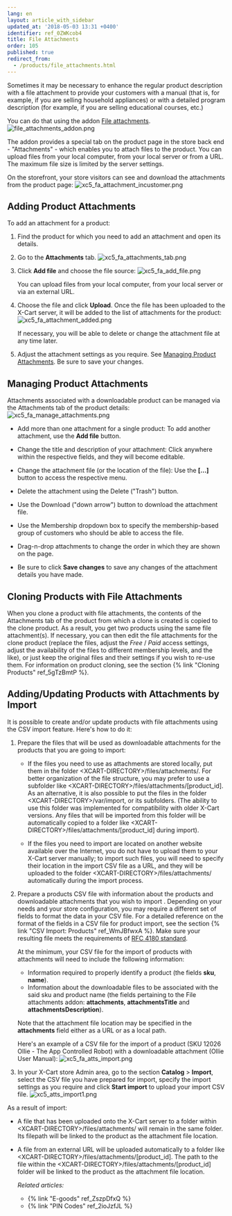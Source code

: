 ```yaml
---
lang: en
layout: article_with_sidebar
updated_at: '2018-05-03 13:31 +0400'
identifier: ref_0ZWKcob4
title: File Attachments
order: 105
published: true
redirect_from:
  - /products/file_attachments.html
---
```

Sometimes it may be necessary to enhance the regular product description with a file attachment to provide your customers with a manual (that is, for example, if you are selling household appliances) or with a detailed program description (for example, if you are selling educational courses, etc.)

You can do that using the addon [File attachments](https://market.x-cart.com/addons/file-attachments.html). 
![file_attachments_addon.png]({{site.baseurl}}/attachments/ref_0ZWKcob4/file_attachments_addon.png)

The addon provides a special tab on the product page in the store back end -  "Attachments" - which enables you to attach files to the product. You can upload files from your local computer, from your local server or from a URL. The maximum file size is limited by the server settings.

On the storefront, your store visitors can see and download the attachments from the product page:
   ![xc5_fa_attachment_incustomer.png]({{site.baseurl}}/attachments/ref_0ZWKcob4/xc5_fa_attachment_incustomer.png)

## Adding Product Attachments

To add an attachment for a product:

1. Find the product for which you need to add an attachment and open its details.

2. Go to the **Attachments** tab. 
   ![xc5_fa_attachments_tab.png]({{site.baseurl}}/attachments/ref_0ZWKcob4/xc5_fa_attachments_tab.png)

3. Click **Add file** and choose the file source:
   ![xc5_fa_add_file.png]({{site.baseurl}}/attachments/ref_0ZWKcob4/xc5_fa_add_file.png)

   You can upload files from your local computer, from your local server or via an external URL. 

4. Choose the file and click **Upload**.  Once the file has been uploaded to the X-Cart server, it will be added to the list of attachments for the product:
   ![xc5_fa_attachment_added.png]({{site.baseurl}}/attachments/ref_0ZWKcob4/xc5_fa_attachment_added.png)

   If necessary, you will be able to delete or change the attachment file at any time later.

5. Adjust the attachment settings as you require. See [Managing Product Attachments](#managing-product-attachments). Be sure to save your changes.

## Managing Product Attachments

Attachments associated with a downloadable product can be managed via the Attachments tab of the product details:
   ![xc5_fa_manage_attachments.png]({{site.baseurl}}/attachments/ref_0ZWKcob4/xc5_fa_manage_attachments.png)

   * Add more than one attachment for a single product: To add another attachment, use the **Add file** button.
   
   * Change the title and description of your attachment: Click anywhere within the respective fields, and they will become editable.
   
   * Change the attachment file (or the location of the file): Use the **[...]** button to access the respective menu.
     
   * Delete the attachment using the Delete ("Trash") button.
   
   * Use the Download ("down arrow") button to download the attachment file.
   
   * Use the Membership dropdown box to specify the membership-based group of customers who should be able to access the file.
   
   * Drag-n-drop attachments to change the order in which they are shown on the page.
   
   * Be sure to click **Save changes** to save any changes of the attachment details you have made.

## Cloning Products with File Attachments
When you clone a product with file attachments, the contents of the Attachments tab of the product from which a clone is created is copied to the clone product. As a result, you get two products using the same file attachment(s). If necessary, you can then edit the file attachments for the clone product (replace the files, adjust the _Free_ / _Paid_ access settings, adjust the availability of the files to different membership levels, and the like), or just keep the original files and their settings if you wish to re-use them. For information on product cloning, see the section {% link "Cloning Products" ref_5gTzBmtP %}.
   
## Adding/Updating Products with Attachments by Import  
It is possible to create and/or update products with file attachments using the CSV import feature. Here's how to do it:

1. Prepare the files that will be used as downloadable attachments for the products that you are going to import:

   * If the files you need to use as attachments are stored locally, put them in the folder &lt;XCART-DIRECTORY&gt;/files/attachments/. For better organization of the file structure, you may prefer to use a subfolder like &lt;XCART-DIRECTORY&gt;/files/attachments/[product_id]. As an alternative, it is also possible to put the files in the folder &lt;XCART-DIRECTORY&gt;/var/import, or its subfolders. (The ability to use this folder was implemented for compatibility with older X-Cart versions. Any files that will be imported from this folder will be automatically copied to a folder like &lt;XCART-DIRECTORY&gt;/files/attachments/[product_id] during import).  
     
   * If the files you need to import are located on another website available over the Internet, you do not have to upload them to your X-Cart server manually; to import such files, you will need to specify their location in the import CSV file as a URL, and they will be uploaded to the folder &lt;XCART-DIRECTORY&gt;/files/attachments/ automatically during the import process. 

2. Prepare a products CSV file with information about the products and downloadable attachments that you wish to import . Depending on your needs and your store configuration, you may require a different set of fields to format the data in your CSV file. For a detailed reference on the format of the fields in a CSV file for product import, see the section {% link "CSV Import: Products" ref_WmJBfwxA %}. Make sure your resulting file meets the requirements of [RFC 4180 standard](https://en.wikipedia.org/wiki/Comma-separated_values#RFC_4180_standard). 

   At the minimum, your CSV file for the import of products with attachments will need to include the following information:
   * Information required to properly identify a product (the fields **sku**, **name**).
   * Information about the downloadable files to be associated with the said sku and product name (the fields pertaining to the File attachments addon: **attachments**, **attachmentsTitle** and **attachmentsDescription**).
   
   Note that the attachment file location may be specified in the **attachments** field either as a URL or as a local path. 
   
   Here's an example of a CSV file for the import of a product (SKU 12026 Ollie - The App Controlled Robot) with a downloadable attachment (Ollie User Manual):
   ![xc5_fa_atts_import.png]({{site.baseurl}}/attachments/ref_0ZWKcob4/xc5_fa_atts_import.png)
   
3. In your X-Cart store Admin area, go to the section **Catalog** > **Import**, select the CSV file you have prepared for import, specify the import settings as you require and click **Start import** to upload your import CSV file.
   ![xc5_atts_import1.png]({{site.baseurl}}/attachments/ref_0ZWKcob4/xc5_atts_import1.png)

As a result of import:
* A file that has been uploaded onto the X-Cart server to a folder within &lt;XCART-DIRECTORY>/files/attachments/ will remain in the same folder. Its filepath will be linked to the product as the attachment file location. 
* A file from an external URL will be uploaded automatically to a folder like &lt;XCART-DIRECTORY&gt;/files/attachments/[product_id]. The path to the file within the &lt;XCART-DIRECTORY&gt;/files/attachments/[product_id] folder will be linked to the product as the attachment file location.    
  
  _Related articles:_
     
  * {% link "E-goods" ref_ZszpDfxQ %}
  * {% link "PIN Codes" ref_2ioJzfJL %}
